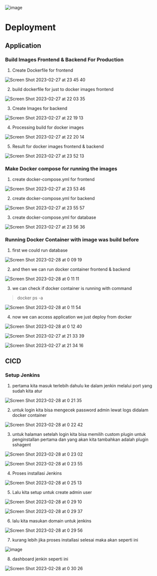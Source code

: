![image](https://user-images.githubusercontent.com/68781074/221351296-db8c84d6-7da4-4924-859e-66987acbcf60.png)

# Deployment

## Application

### Build Images Frontend & Backend For Production

1. Create Dockerfile for frontend 

![Screen Shot 2023-02-27 at 23 45 40](https://user-images.githubusercontent.com/68781074/221626176-3a01b29b-f506-4ddb-a24a-bbd450455e53.png)

2. build dockerfile for just to docker images frontend

![Screen Shot 2023-02-27 at 22 03 35](https://user-images.githubusercontent.com/68781074/221626910-997ca31b-7b67-4967-ae28-21c89c951111.png)

3. Create Images for backend

![Screen Shot 2023-02-27 at 22 19 13](https://user-images.githubusercontent.com/68781074/221627298-97a7533a-8905-4a17-942a-f57a2feca173.png)

4. Processing build for docker images

![Screen Shot 2023-02-27 at 22 20 14](https://user-images.githubusercontent.com/68781074/221627421-afeebb85-aa9b-43ec-9991-6ad7732766ca.png)

5. Result for docker images frontend & backend

![Screen Shot 2023-02-27 at 23 52 13](https://user-images.githubusercontent.com/68781074/221627816-6b761caa-ff49-4cb1-9385-a7e15382aa10.png)

### Make Docker compose for running the images

1. create docker-compose.yml for frontend

![Screen Shot 2023-02-27 at 23 53 46](https://user-images.githubusercontent.com/68781074/221628258-38b7bd51-96b5-4369-9691-9e65c33a5f35.png)

2. create docker-compose.yml for backend

![Screen Shot 2023-02-27 at 23 55 57](https://user-images.githubusercontent.com/68781074/221628760-75b688ba-176e-4ae7-902e-a9a4fb628fbb.png)

3. create docker-compose.yml for database

![Screen Shot 2023-02-27 at 23 56 36](https://user-images.githubusercontent.com/68781074/221628863-33d7eaf2-0391-477f-ab2d-0682a168764c.png)

### Running Docker Container with image was build before

1. first we could run database

![Screen Shot 2023-02-28 at 0 09 19](https://user-images.githubusercontent.com/68781074/221631738-6b41da97-3c76-4e1b-b0ed-b58ef0da500d.png)

2. and then we can run docker container frontend & backend

![Screen Shot 2023-02-28 at 0 11 11](https://user-images.githubusercontent.com/68781074/221632127-f253e755-b5bb-466e-ba14-9e1f987a9b20.png)

3. we can check if docker container is running with command
> docker ps -a

![Screen Shot 2023-02-28 at 0 11 54](https://user-images.githubusercontent.com/68781074/221632275-9b703238-0eba-4ea7-b9a5-038fafd71805.png)

4. now we can access application we just deploy from docker

![Screen Shot 2023-02-28 at 0 12 40](https://user-images.githubusercontent.com/68781074/221632461-1a7b07e9-c4b2-41e8-9aad-b45cb287e0aa.png)

![Screen Shot 2023-02-27 at 21 33 39](https://user-images.githubusercontent.com/68781074/221632524-6c1ba724-b5b4-45f7-935f-d85b6494ef1d.png)

![Screen Shot 2023-02-27 at 21 34 16](https://user-images.githubusercontent.com/68781074/221632556-4d5af302-e8aa-45e5-a900-3389edb6aac0.png)


## CICD

### Setup Jenkins

1. pertama kita masuk terlebih dahulu ke dalam jenkin melalui port yang sudah kita atur

![Screen Shot 2023-02-28 at 0 21 35](https://user-images.githubusercontent.com/68781074/221641242-7381a07d-5452-4c85-98ae-bd06b30acea5.png)

2. untuk login kita bisa mengecek password admin lewat logs didalam docker container

![Screen Shot 2023-02-28 at 0 22 42](https://user-images.githubusercontent.com/68781074/221641387-5cc28f4d-b385-4ba8-b68f-6c88c3c06b6b.png)

3. untuk halaman setelah login kita bisa memilih custom plugin untuk penginstallan pertama dan yang akan kita tambahkan adalah plugin sshagent

![Screen Shot 2023-02-28 at 0 23 02](https://user-images.githubusercontent.com/68781074/221641992-4f6233ce-5952-4667-b021-7d9d7c740824.png)

![Screen Shot 2023-02-28 at 0 23 55](https://user-images.githubusercontent.com/68781074/221642063-1352dcde-9dd4-4d0f-b57d-ad9a6b060e7c.png)

4. Proses installasi Jenkins

![Screen Shot 2023-02-28 at 0 25 13](https://user-images.githubusercontent.com/68781074/221643224-3976dcad-993b-48fc-b14a-53ca7e9b6d90.png)

5. Lalu kita setup untuk create admin user

![Screen Shot 2023-02-28 at 0 29 10](https://user-images.githubusercontent.com/68781074/221644060-e866bacc-b31f-418b-8217-2929d4962d9c.png)

![Screen Shot 2023-02-28 at 0 29 37](https://user-images.githubusercontent.com/68781074/221644105-aad47e82-6057-4247-9208-2ba3433799fa.png)

6. lalu kita masukan domain untuk jenkins

![Screen Shot 2023-02-28 at 0 29 56](https://user-images.githubusercontent.com/68781074/221644295-9c49f210-f115-4a75-b82b-06c03eb7029c.png)

7. kurang lebih jika proses installasi selesai maka akan seperti ini

![image](https://user-images.githubusercontent.com/68781074/218250548-fd9a4bc3-fa10-44da-ba6a-aa57e92c0955.png)

8. dashboard jenkin seperti ini

![Screen Shot 2023-02-28 at 0 30 26](https://user-images.githubusercontent.com/68781074/221644508-2d658d50-9a87-45b6-8e29-8ef7e80594df.png)



















